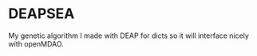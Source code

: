 # DEAPSEA

My genetic algorithm I made with DEAP for dicts so it will interface nicely with openMDAO. 